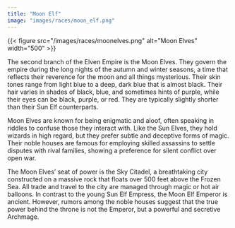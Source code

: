 ```yaml
---
title: "Moon Elf"
image: "images/races/moon_elf.png"
---
```

{{< figure src="/images/races/moonelves.png" alt="Moon Elves" width="500" >}}

The second branch of the Elven Empire is the Moon Elves. They govern the empire during the long nights of the autumn and winter seasons, a time that reflects their reverence for the moon and all things mysterious. Their skin tones range from light blue to a deep, dark blue that is almost black. Their hair varies in shades of black, blue, and sometimes hints of purple, while their eyes can be black, purple, or red. They are typically slightly shorter than their Sun Elf counterparts.

Moon Elves are known for being enigmatic and aloof, often speaking in riddles to confuse those they interact with. Like the Sun Elves, they hold wizards in high regard, but they prefer subtle and deceptive forms of magic. Their noble houses are famous for employing skilled assassins to settle disputes with rival families, showing a preference for silent conflict over open war.

The Moon Elves’ seat of power is the Sky Citadel, a breathtaking city constructed on a massive rock that floats over 500 feet above the Frozen Sea. All trade and travel to the city are managed through magic or hot air balloons. In contrast to the young Sun Elf Empress, the Moon Elf Emperor is ancient. However, rumors among the noble houses suggest that the true power behind the throne is not the Emperor, but a powerful and secretive Archmage.
